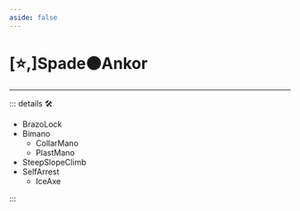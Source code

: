 ```yaml
---
aside: false
---
```

# [⭐,]<labor>Spade</labor>🟠<motor>Ankor</motor>

---

<!-- =================================================== -->
<!-- =================================================== -->
<!-- =================================================== -->
<!-- =================================================== -->
<!-- =================================================== -->
::: details 🛠

- BrazoLock
- Bimano
    - CollarMano
    - PlastMano
- SteepSlopeClimb
- SelfArrest
    - IceAxe

:::
